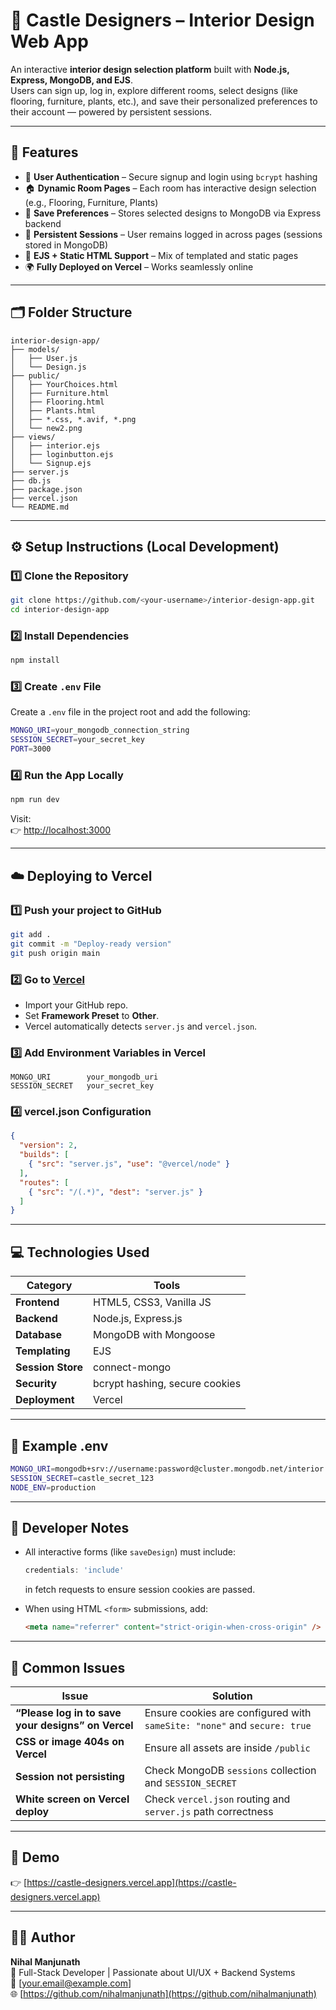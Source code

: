 # 🏰 Castle Designers – Interior Design Web App

An interactive **interior design selection platform** built with **Node.js, Express, MongoDB, and EJS**.  
Users can sign up, log in, explore different rooms, select designs (like flooring, furniture, plants, etc.), and save their personalized preferences to their account — powered by persistent sessions.

---

## 🚀 Features

- 🔐 **User Authentication** – Secure signup and login using `bcrypt` hashing  
- 🏠 **Dynamic Room Pages** – Each room has interactive design selection (e.g., Flooring, Furniture, Plants)  
- 💾 **Save Preferences** – Stores selected designs to MongoDB via Express backend  
- 👤 **Persistent Sessions** – User remains logged in across pages (sessions stored in MongoDB)  
- 🧱 **EJS + Static HTML Support** – Mix of templated and static pages  
- 🌍 **Fully Deployed on Vercel** – Works seamlessly online  

---

## 🗂️ Folder Structure

```
interior-design-app/
├── models/
│   ├── User.js
│   └── Design.js
├── public/
│   ├── YourChoices.html
│   ├── Furniture.html
│   ├── Flooring.html
│   ├── Plants.html
│   ├── *.css, *.avif, *.png
│   └── new2.png
├── views/
│   ├── interior.ejs
│   ├── loginbutton.ejs
│   └── Signup.ejs
├── server.js
├── db.js
├── package.json
├── vercel.json
└── README.md
```

---

## ⚙️ Setup Instructions (Local Development)

### 1️⃣ Clone the Repository
```bash
git clone https://github.com/<your-username>/interior-design-app.git
cd interior-design-app
```

### 2️⃣ Install Dependencies
```bash
npm install
```

### 3️⃣ Create `.env` File
Create a `.env` file in the project root and add the following:
```bash
MONGO_URI=your_mongodb_connection_string
SESSION_SECRET=your_secret_key
PORT=3000
```

### 4️⃣ Run the App Locally
```bash
npm run dev
```
Visit:  
👉 [http://localhost:3000](http://localhost:3000)

---

## ☁️ Deploying to Vercel

### 1️⃣ Push your project to GitHub
```bash
git add .
git commit -m "Deploy-ready version"
git push origin main
```

### 2️⃣ Go to [Vercel](https://vercel.com/)
- Import your GitHub repo.  
- Set **Framework Preset** to **Other**.  
- Vercel automatically detects `server.js` and `vercel.json`.

### 3️⃣ Add Environment Variables in Vercel
```
MONGO_URI        your_mongodb_uri
SESSION_SECRET   your_secret_key
```

### 4️⃣ vercel.json Configuration
```json
{
  "version": 2,
  "builds": [
    { "src": "server.js", "use": "@vercel/node" }
  ],
  "routes": [
    { "src": "/(.*)", "dest": "server.js" }
  ]
}
```

---

## 💻 Technologies Used

| Category | Tools |
|-----------|-------|
| **Frontend** | HTML5, CSS3, Vanilla JS |
| **Backend** | Node.js, Express.js |
| **Database** | MongoDB with Mongoose |
| **Templating** | EJS |
| **Session Store** | connect-mongo |
| **Security** | bcrypt hashing, secure cookies |
| **Deployment** | Vercel |

---

## 📄 Example .env
```bash
MONGO_URI=mongodb+srv://username:password@cluster.mongodb.net/interior
SESSION_SECRET=castle_secret_123
NODE_ENV=production
```

---

## 🧠 Developer Notes

- All interactive forms (like `saveDesign`) must include:
  ```js
  credentials: 'include'
  ```
  in fetch requests to ensure session cookies are passed.

- When using HTML `<form>` submissions, add:
  ```html
  <meta name="referrer" content="strict-origin-when-cross-origin" />
  ```

---

## 🧩 Common Issues

| Issue | Solution |
|-------|-----------|
| **“Please log in to save your designs” on Vercel** | Ensure cookies are configured with `sameSite: "none"` and `secure: true` |
| **CSS or image 404s on Vercel** | Ensure all assets are inside `/public` |
| **Session not persisting** | Check MongoDB `sessions` collection and `SESSION_SECRET` |
| **White screen on Vercel deploy** | Check `vercel.json` routing and `server.js` path correctness |

---

## 📸 Demo
👉 [https://castle-designers.vercel.app](https://castle-designers.vercel.app)

---

## 👨‍💻 Author

**Nihal Manjunath**  
💼 Full-Stack Developer | Passionate about UI/UX + Backend Systems  
📧 [your.email@example.com]  
🌐 [https://github.com/nihalmanjunath](https://github.com/nihalmanjunath)
